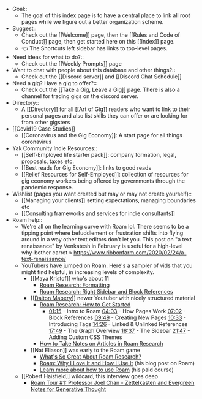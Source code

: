 - Goal::
    - The goal of this index page is to have a central place to link all root pages while we figure out a better organization scheme. 
- Suggest:: 
    - Check out the [[Welcome]] page, then the [[Rules and Code of Conduct]] page, then get started here on this [[Index]] page. 
    - 👈 The Shortcuts left sidebar has links to top-level pages.
- Need ideas for what to do?::
    - Check out the [[Weekly Prompts]] page
- Want to chat with people about this database and other things?::
    - Check out the [[Discord server]] and [[Discord Chat Schedule]]
- Need a gig? Have a gig to offer?::
    - Check out the [[Take a Gig, Leave a Gig]] page. There is also a channel for trading gigs on the discord server.
- Directory:: 
    - A [[Directory]] for all [[Art of Gig]] readers who want to link to their personal pages and also list skills they can offer or are looking for from other gigsters
- [[Covid19 Case Studies]]
    - [[Coronavirus and the Gig Economy]]: A start page for all things coronavirus
- Yak Community Indie Resources::
    - [[Self-Employed life starter pack]]: company formation, legal, proposals, taxes etc.
    - [[Best reads for Gig Economy]]: links to good reads
    - [[Relief Resources for Self-Employed]]: collection of resources for gig economy workers being offered by governments through the pandemic response.
- Wishlist (pages you want created but may or may not create yourself)::
    - [[Managing your clients]] setting expectations, managing boundaries etc
    - [[Consulting frameworks and services for indie consultants]]
- Roam help::
    - We're all on the learning curve with Roam lol. There seems to be a tipping point where befuddlement or frustration shifts into flying around in a way other text editors don't let you. This post on "a text renaissance" by Venkatesh in February is useful for a high-level why-bother carrot » https://www.ribbonfarm.com/2020/02/24/a-text-renaissance/
    - YouTubers have jumped on Roam. Here's a sampler of vids that you might find helpful, in increasing levels of complexity.
        - [[Maya Kristof]] who's about 11
            - [Roam Research: Formatting](https://www.youtube.com/watch?v=DRwXwSfPzbw)
            - [Roam Research: Right Sidebar and Block References](https://www.youtube.com/watch?v=rorHyn0BBb4)
        - [[[Dalton Mabery](https://www.youtube.com/channel/UCMAybkfjCYdWAD5mRDWCt5w)]] newer Youtuber with nicely structured material
            - [Roam Research: How to Get Started](https://www.youtube.com/watch?v=6VHcSw8l0GQ)
                - [01:15](https://www.youtube.com/watch?v=6VHcSw8l0GQ&t=75s) - Intro to Roam
[04:03](https://www.youtube.com/watch?v=6VHcSw8l0GQ&t=243s) - How Pages Work
[07:02](https://www.youtube.com/watch?v=6VHcSw8l0GQ&t=422s) - Block References
[09:49](https://www.youtube.com/watch?v=6VHcSw8l0GQ&t=589s) - Creating New Pages
[10:33](https://www.youtube.com/watch?v=6VHcSw8l0GQ&t=633s) - Introducing Tags
[14:26](https://www.youtube.com/watch?v=6VHcSw8l0GQ&t=866s) - Linked & Unlinked References
[17:49](https://www.youtube.com/watch?v=6VHcSw8l0GQ&t=1069s) - The Graph Overview
[18:37](https://www.youtube.com/watch?v=6VHcSw8l0GQ&t=1117s) - The Sidebar
[21:47](https://www.youtube.com/watch?v=6VHcSw8l0GQ&t=1307s) - Adding Custom CSS Themes
            - [How to Take Notes on Articles in Roam Research](https://www.youtube.com/watch?v=siV_iHcfU5U)
        - [[Nat Eliason]] was early to the Roam game
            - [What's So Great About Roam Research?](https://www.youtube.com/watch?v=syKAar8ZD-U)
            - [Roam: Why I Love It and How I Use It](https://www.nateliason.com/blog/roam) (his blog post on Roam)
            - [Learn more about how to use Roam](https://learn.nateliason.com/p/effortless-output-with-roam) (his paid course)
    - [[Robert Haisfield]] wildcard, this interview goes deep
        - [Roam Tour #1: Professor Joel Chan - Zettelkasten and Evergreen Notes for Generative Thought ](https://www.youtube.com/watch?v=A6PIrVZoZAk)
